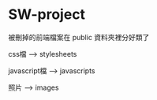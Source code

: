 # SW-project
被刪掉的前端檔案在 public 資料夾裡分好類了

css檔 --> stylesheets

javascript檔 --> javascripts

照片 --> images
